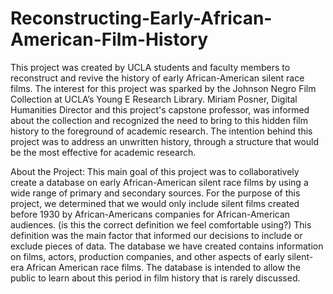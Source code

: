 # Reconstructing-Early-African-American-Film-History
This project was created by UCLA students and faculty members  to reconstruct and revive the history of early African-American silent race films.  The interest for this project was sparked by the Johnson Negro Film Collection at UCLA’s Young E Research Library.  Miriam Posner, Digital Humanities Director and this project's capstone professor, was informed about the collection and recognized the need to bring to this hidden film history to the foreground of academic research. The intention behind this project was to address an unwritten history, through a structure that would be the most effective for academic research.  

About the Project:
This main goal of this project was to collaboratively create a database on early African-American silent race films by using a wide range of primary and secondary sources.   For the purpose of this project, we determined that we would only include silent films created before 1930 by African-Americans companies for African-American audiences. (is this the correct definition we feel comfortable using?) This definition was the main factor that informed our decisions to include or exclude pieces of data. The database we have created contains information on films, actors, production companies, and other aspects of early silent-era African American race films.  The database is intended to allow the public to learn about this period in film history that is rarely discussed. 
